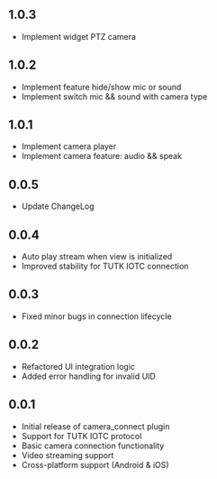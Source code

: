 
## 1.0.3
- Implement widget PTZ camera

## 1.0.2
- Implement feature hide/show mic or sound
- Implement switch mic && sound with camera type

## 1.0.1
- Implement camera player
- Implement camera feature: audio && speak

## 0.0.5
- Update ChangeLog
## 0.0.4
- Auto play stream when view is initialized
- Improved stability for TUTK IOTC connection

## 0.0.3
- Fixed minor bugs in connection lifecycle

## 0.0.2
- Refactored UI integration logic
- Added error handling for invalid UID

## 0.0.1
- Initial release of camera_connect plugin
- Support for TUTK IOTC protocol
- Basic camera connection functionality
- Video streaming support
- Cross-platform support (Android & iOS)
